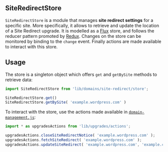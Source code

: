 SiteRedirectStore
-----------------

`SiteRedirectStore` is a module that manages **site redirect settings** for a specific site. More specifically, it allows to retrieve and update the location of a Site Redirect upgrade. It is modelled as a [Flux](https://facebook.github.io/flux/docs/overview.html) store, and follows the reducer pattern promoted by [Redux](http://rackt.org/redux/docs/basics/Reducers.html). Changes on the store can be monitored by binding to the `change` event. Finally actions are made available to interact with this store.

## Usage

The store is a singleton object which offers `get` and `getBySite` methods to retrieve data:

```js
import SiteRedirectStore from 'lib/domains/site-redirect/store';

SiteRedirectStore.get()
SiteRedirectStore.getBySite( 'example.wordpress.com' )
```

To interact with the store, use the actions made available in [`domain-management.js`](../../upgrades/actions/domain-management.js):

```js
import * as upgradesActions from 'lib/upgrades/actions';

upgradesActions.closeSiteRedirectNotice( 'example.wordpress.com' );
upgradesActions.fetchSiteRedirect( 'example.wordpress.com' );
upgradesActions.updateSiteRedirect( 'example.wordpress.com', 'example.com' );
```
